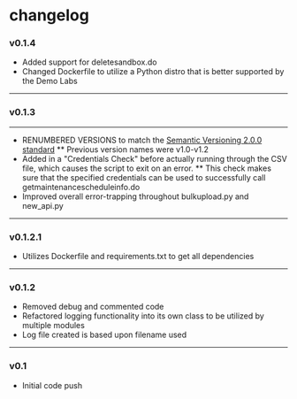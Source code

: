 # changelog
### v0.1.4
* Added support for deletesandbox.do
* Changed Dockerfile to utilize a Python distro that is better supported by the Demo Labs
--------
### v0.1.3
--------
* RENUMBERED VERSIONS to match the [Semantic Versioning 2.0.0 standard](https://semver.org/)
** Previous version names were v1.0-v1.2
* Added in a "Credentials Check" before actually running through the CSV file, which causes the script to exit on an error.
** This check makes sure that the specified credentials can be used to successfully call getmaintenancescheduleinfo.do
* Improved overall error-trapping throughout bulkupload.py and new_api.py
--------
### v0.1.2.1
* Utilizes Dockerfile and requirements.txt to get all dependencies
--------
### v0.1.2
* Removed debug and commented code
* Refactored logging functionality into its own class to be utilized by multiple modules
* Log file created is based upon filename used
--------
### v0.1
* Initial code push